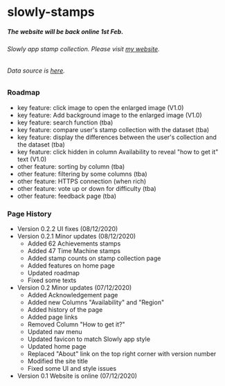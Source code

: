 # slowly-stamps

##### The website will be back online 1st Feb.

###### Slowly app stamp collection. Please visit [my website](http://slowlystamps.info).

###### Data source is [here](https://slowly.fandom.com/wiki/List_of_stamps_on_Slowly).

### Roadmap

- key feature: click image to open the enlarged image (V1.0)
- key feature: Add background image to the enlarged image (V1.0)
- key feature: search function (tba)
- key feature: compare user's stamp collection with the dataset (tba)
- key feature: display the differences between the user's collection and the dataset (tba)
- key feature: click hidden in column Availability to reveal "how to get it" text (V1.0)
- other feature: sorting by column (tba)
- other feature: filtering by some columns (tba)
- other feature: HTTPS connection (when rich)
- other feature: vote up or down for difficulty (tba)
- other feature: feedback page (tba)

### Page History

- Version 0.2.2 UI fixes (08/12/2020)
- Version 0.2.1 Minor updates (08/12/2020)
	- Added 62 Achievements stamps
	- Added 47 Time Machine stamps
	- Added stamp counts on stamp collection page
	- Added features on home page
	- Updated roadmap
	- Fixed some texts
- Version 0.2 Minor updates (07/12/2020)
	- Added Acknowledgement page
    - Added new Columns "Availability" and "Region"
    - Added history of the page
    - Added page links
    - Removed Column "How to get it?"
    - Updated nav menu
    - Updated favicon to match Slowly app style
    - Updated home page
    - Replaced "About" link on the top right corner with version number
    - Modified the site title
    - Fixed some UI and style issues
- Version 0.1 Website is online (07/12/2020)


